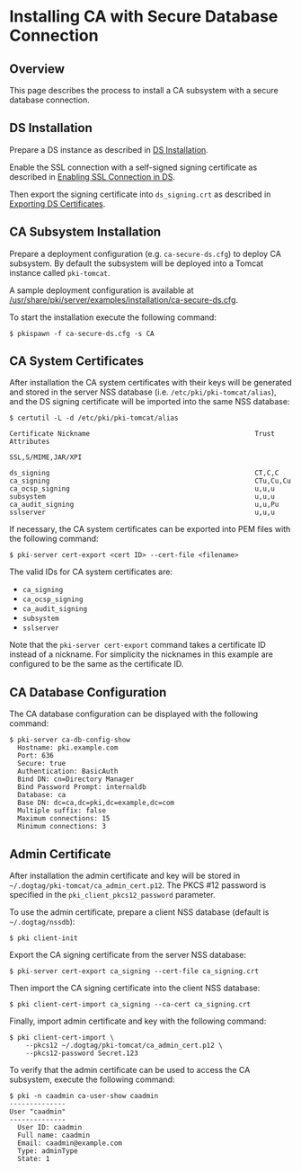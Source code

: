 Installing CA with Secure Database Connection
=============================================

Overview
--------

This page describes the process to install a CA subsystem with a secure database connection.

DS Installation
---------------

Prepare a DS instance as described in [DS Installation](https://github.com/dogtagpki/pki/wiki/DS-Installation).

Enable the SSL connection with a self-signed signing certificate as described in
[Enabling SSL Connection in DS](https://github.com/dogtagpki/pki/wiki/Enabling-SSL-Connection-in-DS).

Then export the signing certificate into `ds_signing.crt` as described in
[Exporting DS Certificates](https://github.com/dogtagpki/pki/wiki/Exporting-DS-Certificates).

CA Subsystem Installation
-------------------------

Prepare a deployment configuration (e.g. `ca-secure-ds.cfg`) to deploy CA subsystem.
By default the subsystem will be deployed into a Tomcat instance called `pki-tomcat`.

A sample deployment configuration is available at [/usr/share/pki/server/examples/installation/ca-secure-ds.cfg](../../../base/server/examples/installation/ca-secure-ds.cfg).

To start the installation execute the following command:

```
$ pkispawn -f ca-secure-ds.cfg -s CA
```

CA System Certificates
----------------------

After installation the CA system certificates with their keys will be
generated and stored in the server NSS database (i.e. `/etc/pki/pki-tomcat/alias`),
and the DS signing certificate will be imported into the same NSS database:

```
$ certutil -L -d /etc/pki/pki-tomcat/alias

Certificate Nickname                                         Trust Attributes
                                                             SSL,S/MIME,JAR/XPI

ds_signing                                                   CT,C,C
ca_signing                                                   CTu,Cu,Cu
ca_ocsp_signing                                              u,u,u
subsystem                                                    u,u,u
ca_audit_signing                                             u,u,Pu
sslserver                                                    u,u,u
```

If necessary, the CA system certificates can be exported into PEM files with the following command:

```
$ pki-server cert-export <cert ID> --cert-file <filename>
```

The valid IDs for CA system certificates are:
* `ca_signing`
* `ca_ocsp_signing`
* `ca_audit_signing`
* `subsystem`
* `sslserver`

Note that the `pki-server cert-export` command takes a certificate ID instead of a nickname.
For simplicity the nicknames in this example are configured to be the same as the certificate ID.

CA Database Configuration
-------------------------

The CA database configuration can be displayed with the following command:

```
$ pki-server ca-db-config-show
  Hostname: pki.example.com
  Port: 636
  Secure: true
  Authentication: BasicAuth
  Bind DN: cn=Directory Manager
  Bind Password Prompt: internaldb
  Database: ca
  Base DN: dc=ca,dc=pki,dc=example,dc=com
  Multiple suffix: false
  Maximum connections: 15
  Minimum connections: 3
```

Admin Certificate
-----------------

After installation the admin certificate and key will be stored
in `~/.dogtag/pki-tomcat/ca_admin_cert.p12`.
The PKCS #12 password is specified in the `pki_client_pkcs12_password` parameter.

To use the admin certificate, prepare a client NSS database (default is `~/.dogtag/nssdb`):

```
$ pki client-init
```

Export the CA signing certificate from the server NSS database:

```
$ pki-server cert-export ca_signing --cert-file ca_signing.crt
```

Then import the CA signing certificate into the client NSS database:

```
$ pki client-cert-import ca_signing --ca-cert ca_signing.crt
```

Finally, import admin certificate and key with the following command:

```
$ pki client-cert-import \
    --pkcs12 ~/.dogtag/pki-tomcat/ca_admin_cert.p12 \
    --pkcs12-password Secret.123
```

To verify that the admin certificate can be used to access the CA subsystem, execute the following command:

```
$ pki -n caadmin ca-user-show caadmin
--------------
User "caadmin"
--------------
  User ID: caadmin
  Full name: caadmin
  Email: caadmin@example.com
  Type: adminType
  State: 1
```

